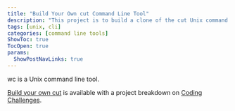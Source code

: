 ```yaml
---
title: "Build Your Own cut Command Line Tool"
description: "This project is to build a clone of the cut Unix command line tool."
tags: [unix, cli]
categories: [command line tools]
ShowToc: true
TocOpen: true
params:
  ShowPostNavLinks: true
---
```


wc is a Unix command line tool.

<!--more-->

[Build your own cut](https://codingchallenges.fyi/challenges/challenge-cut) is available with a project breakdown on [Coding Challenges](https://codingchallenges.fyi/).